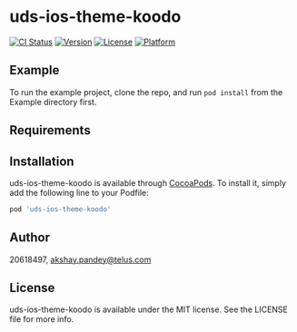 # uds-ios-theme-koodo

[![CI Status](https://img.shields.io/travis/20618497/uds-ios-theme-koodo.svg?style=flat)](https://travis-ci.org/20618497/uds-ios-theme-koodo)
[![Version](https://img.shields.io/cocoapods/v/uds-ios-theme-koodo.svg?style=flat)](https://cocoapods.org/pods/uds-ios-theme-koodo)
[![License](https://img.shields.io/cocoapods/l/uds-ios-theme-koodo.svg?style=flat)](https://cocoapods.org/pods/uds-ios-theme-koodo)
[![Platform](https://img.shields.io/cocoapods/p/uds-ios-theme-koodo.svg?style=flat)](https://cocoapods.org/pods/uds-ios-theme-koodo)

## Example

To run the example project, clone the repo, and run `pod install` from the Example directory first.

## Requirements

## Installation

uds-ios-theme-koodo is available through [CocoaPods](https://cocoapods.org). To install
it, simply add the following line to your Podfile:

```ruby
pod 'uds-ios-theme-koodo'
```

## Author

20618497, akshay.pandey@telus.com

## License

uds-ios-theme-koodo is available under the MIT license. See the LICENSE file for more info.
